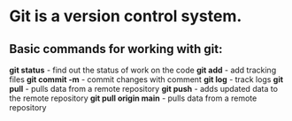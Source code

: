 # Git is a version control system.
## Basic commands for working with git:
**git status** - find out the status of work on the code
**git add** - add tracking files
**git commit -m** - commit changes with comment
**git log** - track logs
**git pull** - pulls data from a remote repository
**git push** - adds updated data to the remote repository
**git pull origin main** - pulls data from a remote repository
